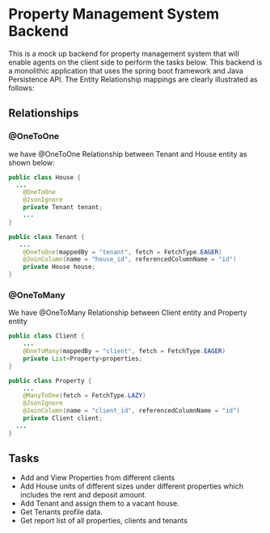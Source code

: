 # Property Management System Backend
This is a mock up backend for property management system that will enable agents on the client side to perform the tasks below. This backend is a monolithic application that uses
the spring boot framework and Java Persistence API. The Entity Relationship mappings are clearly illustrated as follows:

## Relationships
### @OneToOne
we have @OneToOne Relationship between Tenant and House entity as shown below:
```java
public class House {
  ...
    @OneToOne
    @JsonIgnore
    private Tenant tenant;
    ...
}
```
```java
public class Tenant {
   ...
    @OneToOne(mappedBy = "tenant", fetch = FetchType.EAGER)
    @JoinColumn(name = "house_id", referencedColumnName = "id")
    private House house;
}
```
### @OneToMany
We have @OneToMany Relationship between Client entity and Property entity
```java
public class Client {
    ...
    @OneToMany(mappedBy = "client", fetch = FetchType.EAGER)
    private List<Property>properties;
}
```
```java
public class Property {
    ...
    @ManyToOne(fetch = FetchType.LAZY)
    @JsonIgnore
    @JoinColumn(name = "client_id", referencedColumnName = "id")
    private Client client;
  ...
}
```


## Tasks
- Add and View Properties from different clients
- Add House units of different sizes under different properties which includes the rent and deposit amount.
- Add Tenant and assign them to a vacant house.
- Get Tenants profile data.
- Get report list of all properties, clients and tenants
